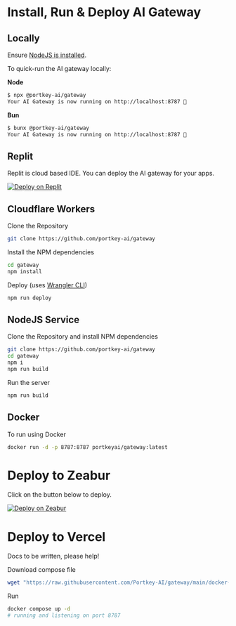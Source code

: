 # Install, Run & Deploy AI Gateway

## Locally

Ensure [NodeJS is installed](https://nodejs.org/en/learn/getting-started/how-to-install-nodejs).

To quick-run the AI gateway locally:

**Node**

```sh
$ npx @portkey-ai/gateway
Your AI Gateway is now running on http://localhost:8787 🚀
```

**Bun**

```sh
$ bunx @portkey-ai/gateway
Your AI Gateway is now running on http://localhost:8787 🚀
```

## Replit

Replit is cloud based IDE. You can deploy the AI gateway for your apps.

[![Deploy on Replit](https://replit.com/badge?caption=Deploy%20on%20Replit)](https://replit.com/@portkey/AI-Gateway?v=1)

## Cloudflare Workers

Clone the Repository

```sh
git clone https://github.com/portkey-ai/gateway
```

Install the NPM dependencies

```sh
cd gateway
npm install
```

Deploy (uses [Wrangler CLI](https://developers.cloudflare.com/workers/wrangler/))

```sh
npm run deploy
```

## NodeJS Service

Clone the Repository and install NPM dependencies

```sh
git clone https://github.com/portkey-ai/gateway
cd gateway
npm i
npm run build
```

Run the server

```sh
npm run build
```

## Docker

To run using Docker

```sh
docker run -d -p 8787:8787 portkeyai/gateway:latest
```


# Deploy to Zeabur

Click on the button below to deploy.

[![Deploy on Zeabur](https://zeabur.com/button.svg)](https://zeabur.com/templates/RU38E3)

# Deploy to Vercel
Docs to be written, please help!

Download compose file

```sh
wget "https://raw.githubusercontent.com/Portkey-AI/gateway/main/docker-compose.yaml"
```

Run

```sh
docker compose up -d
# running and listening on port 8787
```
